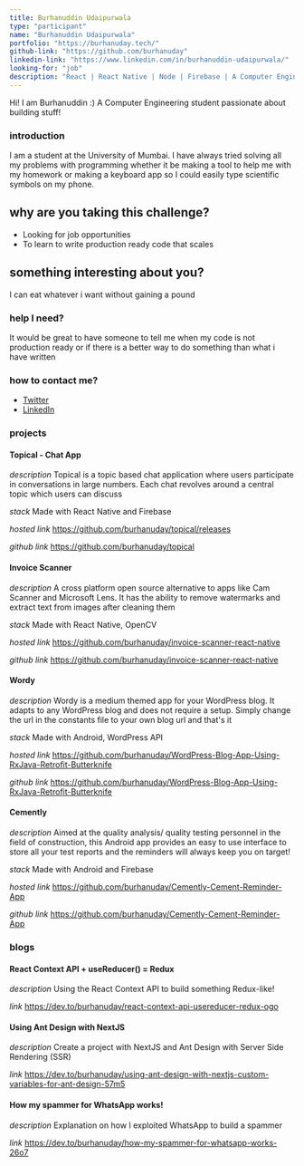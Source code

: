 ```yaml
---
title: Burhanuddin Udaipurwala
type: "participant"
name: "Burhanuddin Udaipurwala"
portfolio: "https://burhanuday.tech/"
github-link: "https://github.com/burhanuday"
linkedin-link: "https://www.linkedin.com/in/burhanuddin-udaipurwala/"
looking-for: "job"
description: "React | React Native | Node | Firebase | A Computer Engineering student passionate about building stuff!"
---
```


Hi! I am Burhanuddin :)
A Computer Engineering student passionate about building stuff!

### introduction

I am a student at the University of Mumbai. I have always tried solving all my problems with programming whether it be making a tool to help me with my homework or making a keyboard app so I could easily type scientific symbols on my phone. 

## why are you taking this challenge?

- Looking for job opportunities
- To learn to write production ready code that scales

## something interesting about you?

I can eat whatever i want without gaining a pound

### help I need?

It would be great to have someone to tell me when my code is not production ready or if there is a better way to do something than what i have written

### how to contact me?

- [Twitter](https://twitter.com/burhanuday)
- [LinkedIn](https://www.linkedin.com/in/burhanuddin-udaipurwala/)

### projects

#### Topical - Chat App

_description_
Topical is a topic based chat application where users participate in conversations in large numbers. Each chat revolves around a central topic which users can discuss

_stack_
Made with React Native and Firebase

_hosted link_ https://github.com/burhanuday/topical/releases

_github link_ https://github.com/burhanuday/topical


#### Invoice Scanner

_description_ 
A cross platform open source alternative to apps like Cam Scanner and Microsoft Lens. It has the ability to remove watermarks and extract text from images after cleaning them 

_stack_
Made with React Native, OpenCV

_hosted link_ https://github.com/burhanuday/invoice-scanner-react-native

_github link_ https://github.com/burhanuday/invoice-scanner-react-native


#### Wordy

_description_ 
Wordy is a medium themed app for your WordPress blog. It adapts to any WordPress blog and does not require a setup. Simply change the url in the constants file to your own blog url and that's it 

_stack_
Made with Android, WordPress API

_hosted link_ https://github.com/burhanuday/WordPress-Blog-App-Using-RxJava-Retrofit-Butterknife

_github link_ https://github.com/burhanuday/WordPress-Blog-App-Using-RxJava-Retrofit-Butterknife


#### Cemently

_description_ 
Aimed at the quality analysis/ quality testing personnel in the field of construction, this Android app provides an easy to use interface to store all your test reports and the reminders will always keep you on target!

_stack_
Made with Android and Firebase

_hosted link_ https://github.com/burhanuday/Cemently-Cement-Reminder-App

_github link_ https://github.com/burhanuday/Cemently-Cement-Reminder-App

### blogs

#### React Context API + useReducer() = Redux

_description_
Using the React Context API to build something Redux-like!

_link_ https://dev.to/burhanuday/react-context-api-usereducer-redux-ogo

#### Using Ant Design with NextJS

_description_
Create a project with NextJS and Ant Design with Server Side Rendering (SSR)

_link_ https://dev.to/burhanuday/using-ant-design-with-nextjs-custom-variables-for-ant-design-57m5

#### How my spammer for WhatsApp works!

_description_
Explanation on how I exploited WhatsApp to build a spammer

_link_ https://dev.to/burhanuday/how-my-spammer-for-whatsapp-works-26o7

